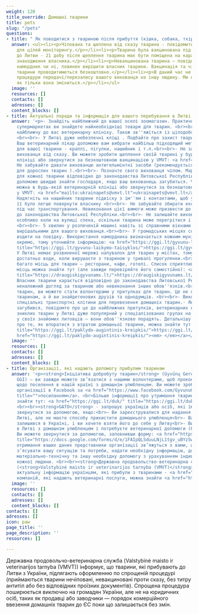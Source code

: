 ```yaml
---
weight: 120
title_override: Домашні тварини
title: pets
slug: "/pets"
questions:
- title: " Як поводитися з твариною після прибуття (кішка, собака, тхір)"
  answer: <ul><li><p>Чіпована та щеплена від сказу тварина - повідомити на <a href="mailto:ukrainapets@vmvt.lt">ukrainapets@vmvt.lt</a>
    для цілей моніторингу.</p></li><li><p>Тварина була вакцинована під час поїздки
    до Литви - 21 добу після щеплення тварина має бути поміщена на карантин за місцем
    знаходження власника.</p></li><li><p>Невакцинована тварина – повідомте. Потрібен
    намордник чи ні, повинен вирішити власник тварини. Вакцинація та чіпування нещепленої
    тварини проводитиметься безкоштовно.</p></li><li><p>В даний час не існує затвердженої
    процедури передачі/перезапису вашого вихованця на іншу людину. Ми оновимо інформацію,
    як тільки вона зміниться.</p></li></ul>
  image: ''
  resources: []
  contacts: []
  adresses: []
  content_blocks: []
- title: Актуальні поради та інформація для вашого перебування в Литві
  answer: '<p>- Знайдіть найближчий до вашої оселі зоомагазин. Практично у всіх продовольчих
    супермаркетах ви знайдете найнеобхідніші товари для тварин. <br><br>- Знайдіть
    найближчу до вас ветеринарну клініку. Також зв''яжіться із цілодобовою клінікою.
    <br><br>- У Литві дуже небезпечні кліщі . Подбайте про захист тварин від них.
    Ваш ветеринарний лікар допоможе вам вибрати найбільш підходящий метод захисту
    для вашої тварини - краплі, пігулки, нашийник і т.п.<br><br>- Не забудьте прищепити
    вихованця від сказу. Ви можете зробити щеплення своїй тварині у будь-якій ветеринарній
    клініці або звернутися за безкоштовною вакцинацією у VMVT: <a href="mailto:ukrainapets@vmvt.lt">ukrainapets@vmvt.lt</a><br><br>-
    Не забувайте давати вихованцю антигельмінтні засоби (рекомендується раз на 3 місяці
    для дорослих тварин ).<br><br>- Позначте свого вихованця чіпом. Маркування є обов''язковим
    для кожної тварини відповідно до законодавства Литовської Республіки. Це також
    допоможе швидше знайти господаря, якщо ваш вихованець загубиться. Чіпувати тварину
    можна в будь-якій ветеринарній клініці або звернутися за безкоштовним маркуванням
    у VMVT: <a href="mailto:ukrainapets@vmvt.lt">ukrainapets@vmvt.lt</a><br><br>-
    Надягніть на нашийник тварини підвіску з ім''ям і контактами, щоб у разі втрати
    її було легше повернути власнику <br><br>- Не забувайте збирати екскременти тварин
    під час транспортування. Невиконання цієї вимоги може призвести до штрафувідповідно
    до законодавства Литовської Республіки.<br><br>- Не залишайте вихованця в машині,
    особливо коли на вулиці спека, оскільки тварина може перегрітися і навіть загинути
    <br><br>- 5 хвилин у розпеченій машині навіть зі справними вікнами можуть бути
    вирішальними для вашого вихованця.<br><br>- У громадських місцях собак необхідно
    водити на повідку. Використання намордника визначається кожним муніципалітетом
    окремо, тому уточнюйте інформацію: <a href="https://ggi.lt/gyvunu-laikymo-taisyklos/"
    title="https://ggi.lt/gyvunu-laikymo-taisyklos/">https://ggi.lt/gyvunu-laikymo-taisyklos/</a><br><br>-
    У Литві немає розвиненої мережі напувалок для тварин у містах, тому завжди майте
    достатньо води, коли вирушаєте з твариною у тривалі прогулянки.<br><br>– У Литві
    багато місць для тварин – ресторани, кафе, готелі. Список сприятливих для тварин
    місць можна знайти тут (але завжди перевіряйте його самостійно): <a href="https://draugiskigyvunams.lt/"
    title="https://draugiskigyvunams.lt/">https://draugiskigyvunams.lt/</a><a href="https://draugiskigyvunams.lt/"><br><br>‍</a>-
    Власник тварини карається відповідно до законодавства Литовської Республіки за
    неналежний догляд за твариною або невиконання інших обов''язків.<br><br>- Любителі
    тварин, ви можете стати волонтерами у притулках для тварин. Це не лише допоможе
    тваринам, а й ви знайдетенових друзів та однодумців. <br><br>- Використовуйте
    спеціальні транспортні клітини для перевезення домашніх тварин.- Якщо ваш вихованець
    загубився, повідомте про це до найближчих притулків, ветеринарних клінік. Пошук
    зниклих тварин у Литві дуже популярний у спеціалізованих групах на Facebook. Запитайте
    у своїх знайомих литовців – вони обов''язково порадять. Детальнішу інформацію
    про те, як впоратися з втратою домашньої тварини, можна знайти тут: <a href="https://ggi.lt/paklydo-augintinis-kreipkis/"
    title="https://ggi.lt/paklydo-augintinis-kreipkis/">https://ggi.lt/paklydo-augintinis-kreipkis/</a><a
    href="https://ggi.lt/paklydo-augintinis-kreipkis/"><em> </em></a></p>'
  image: ''
  resources: []
  contacts: []
  adresses: []
  content_blocks: []
- title: Організації, які надають допомогу прибулим тваринам
  answer: '<p><strong>Ініціатива добробуту тварин</strong> (Gyvūnų Gerovės Inciatyvos
    GGI) – ви завжди можете зв’язатися з нашими волонтерами, щоб проконсультуватися
    щодо поселення в нашій країні з домашнім улюбленцем. Ви можете зробити це на сторінці
    організації в Facebook за <a href="https://www.facebook.com/GyvunuGerovesIniciatyvos"
    title="">посиланням</a>. <br>Більше інформації про утримання тварин у Литві можна
    знайти тут: <a href="https://ggi.lt/duk/" title="https://ggi.lt/duk/">https://ggi.lt/duk/</a>
    <br><br>‍<strong>GATO</strong> - запрошує українців або осіб, які їм допомагають,
    звернутися за допомогою, якщо:<br>– Ви зареєструвалися для надання притулку в
    Литві, але не маєте способу прихистити домашнього улюбленця<br>- Ваш вихованець
    залишився в Україні, і ви хочете взяти його до себе у Литву<br>- Ви знаходитеся
    в Литві з домашнім улюбленцем і потребуєте ветеринарної допомоги (безкоштовно)
    Ви можете звернутися за допомогою, заповнивши форму: <a href="https://docs.google.com/forms/d/e/1FAIpQLSduuLNjL1tgv_uBYz5wv1BMILSEts8Knvn9Wgro0bqhVg3G2w/viewform"
    title="https://docs.google.com/forms/d/e/1FAIpQLSduuLNjL1tgv_uBYz5wv1BMILSEts8Knvn9Wgro0bqhVg3G2w/viewform">https://docs.google.com/forms/d/e/1FAIpQLSduuLNjL1tgv_uBYz5wv1BMILSEts8Knvn9Wgro0bqhVg3G2w/viewform</a><br><br>Після
    отримання ваших даних представники організації зв’яжуться з вами, щоб детально
    з’ясувати вашу ситуацію та потреби, надати необхідну інформацію, допомогти знайти
    матеріально-технічну та іншу необхідну допомогу з урахуванням індивідуальної ситуації
    кожної людини. <br><br>‍<strong>Державна продовольство-ветеринарна служба</strong>
    (<strong>Valstybinė maisto ir veterinarijos tarnyba (VMVT)</strong>) надаватиме
    актуальну інформацію українцям, які прибули з тваринами - <a href="mailto:ukrainepets@vmvt.lt">ukrainepets@vmvt.lt<br><br></a>Перелік
    компаній, які надають ветеринарні послуги, можна знайти <a href="https://www.withukraine.lt/help-search?tipas=Veterinarin%C4%97+pagalba">тут</a>.</p>'
  image: ''
  resources: []
  contacts: []
  adresses: []
  content_blocks: []
contacts: []
adresses: []
icon: paw
page_title: ''
page_description: ''
resources: []

---
```

Державна продовольчо-ветеринарна служба (Valstybinė maisto ir veterinarijos tarnyba (VMVT)) інформує, що тварини, які прибувають до Литви з України, підлягають оформленню по спрощеній процедурі (приймаються тварини нечіповані, невакциновані проти сказу, без титру антитіл або без відповідних проїзних документів). Спрощена процедура поширюється виключно на громадян України, але не на юридичних осіб, таких як продавці або заводчики — порядок комерційного ввезення домашніх тварин до ЄС поки що залишається без змін.